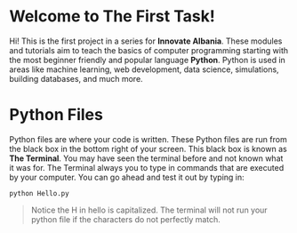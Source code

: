 # Welcome to The First Task!

Hi! This is the first project in a series for **Innovate Albania**. These modules and tutorials aim to teach the basics of computer programming starting with the most beginner friendly and popular language **Python**.  Python is used in areas like machine learning, web development, data science, simulations, building databases, and much more.



# Python Files

Python files are where your code is written. These Python files are run from the black box in the bottom right of your screen. This black box is known as **The Terminal**. You may have seen the terminal before and not known what it was for. The Terminal always you to type in commands that are executed by your computer. You can go ahead and test it out by typing in: 

```python Hello.py```

>Notice the H in hello is capitalized. The terminal will not run your python file if the characters do not perfectly match. 



